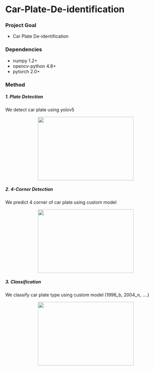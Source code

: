 # Car-Plate-De-identification

### Project Goal
- Car Plate De-identification

### Dependencies
- numpy 1.2+
- opencv-python 4.8+
- pytorch 2.0+

### Method

##### 1. Plate Detection
We detect car plate using yolov5<br>
<p align="center">
  <img src="./result/plate detection.png" width="300" height="200"/>
</p>

##### 2. 4-Corner Detection
We predict 4 corner of car plate using custom model<br>
<p align="center">
  <img src="./result/MNIST.webp" width="300" height="200"/>
</p>

##### 3. Classification
We classify car plate type using custom model (1996_b, 2004_n, ....)<br>
<p align="center">
  <img src="./result/MNIST.webp" width="300" height="200"/>
</p>



